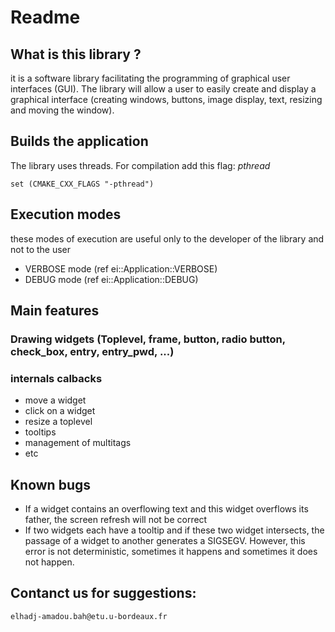 Readme
======

## What is this library ?
it is a software library facilitating the programming of graphical user interfaces (GUI). The library will allow a user to easily create and display a graphical interface (creating windows, buttons, image display, text, resizing and moving the window).

## Builds the application
The library uses threads. For compilation add this flag: *pthread*

    set (CMAKE_CXX_FLAGS "-pthread")

## Execution modes

these modes of execution are useful only to the developer of the library and not to the user

*   VERBOSE mode    (ref ei::Application::VERBOSE)
*   DEBUG mode      (ref ei::Application::DEBUG)

## Main features
###   Drawing widgets (Toplevel, frame, button, radio button, check_box, entry, entry_pwd, ...)
###   internals calbacks
*   move a widget
*   click on a widget
*   resize a toplevel
*   tooltips
*   management of multitags 
*   etc

##  Known bugs
*   If a widget contains an overflowing text and this widget overflows its father, the screen refresh will not be correct
*   If two widgets each have a tooltip and if these two widget intersects, the passage of a widget to another generates a SIGSEGV. However, this error is not deterministic, sometimes it happens and sometimes it does not happen.

## Contanct us for suggestions:

    elhadj-amadou.bah@etu.u-bordeaux.fr
